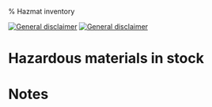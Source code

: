 % Hazmat inventory

[![General disclaimer](https://img.shields.io/badge/disclaimer-general-brightgreen.svg)](/advice/disclaimers#general)
[![General disclaimer](https://img.shields.io/badge/disclaimer-hazmat-red.svg)](/advice/disclaimers#hazmat)

# Hazardous materials in stock

# Notes